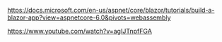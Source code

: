 https://docs.microsoft.com/en-us/aspnet/core/blazor/tutorials/build-a-blazor-app?view=aspnetcore-6.0&pivots=webassembly

https://www.youtube.com/watch?v=agIJTnpfFGA
